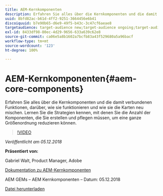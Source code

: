 ```yaml
---
title: AEM-Kernkomponenten
description: Erfahren Sie alles über die Kernkomponenten und die damit verbundenen Funktionen, darüber, wie sie funktionieren und wie sie die Karten neu mischen. Lernen Sie die Strategien kennen, mit denen Sie die Anzahl der Komponenten, die Sie erstellen und pflegen müssen, um eine ganze Größenordnung reduzieren können.
uuid: 8bfd82ac-b61d-4ff2-9251-3664456e6b41
discoiquuid: b7e90b65-d6e9-49f5-b43c-3c47cf6aeae8
targetaudience: target-audience new;target-audience ongoing;target-audience upgrader
exl-id: 8433df98-80ec-4d29-9656-633a639c62e8
source-git-commit: ca06e5a8b1602a7bcfb83a43f529680a5a96bacf
workflow-type: tm+mt
source-wordcount: '123'
ht-degree: 100%

---
```


# AEM-Kernkomponenten{#aem-core-components}

Erfahren Sie alles über die Kernkomponenten und die damit verbundenen Funktionen, darüber, wie sie funktionieren und wie sie die Karten neu mischen. Lernen Sie die Strategien kennen, mit denen Sie die Anzahl der Komponenten, die Sie erstellen und pflegen müssen, um eine ganze Größenordnung reduzieren können.

>[!VIDEO](https://video.tv.adobe.com/v/25674/)

*Veröffentlicht am 05.12.2018*

**Präsentiert von:**

Gabriel Walt, Product Manager, Adobe

[Dokumentation zu AEM-Kernkomponenten](https://helpx.adobe.com/de/experience-manager/core-components/user-guide.html)

AEM GEMs – AEM Kernkomponenten – Datum: 05.12.2018

[Datei herunterladen](assets/aem-gems-aem-sitescorecomponents-12052018.pdf)
